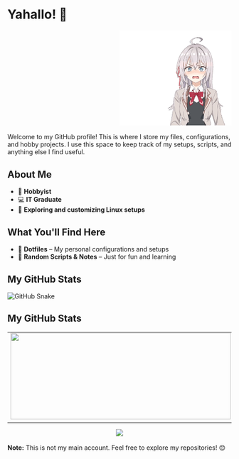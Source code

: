 # Yahallo! 👋

<p align="right">
  <img src="./Images/roshidere.gif" alt="6" width="50%" />
</p>

Welcome to my GitHub profile! This is where I store my files, configurations, and hobby projects. I use this space to keep track of my setups, scripts, and anything else I find useful.

## About Me
- 🎨 **Hobbyist**
- 💻 **IT Graduate**
- 🔧 **Exploring and customizing Linux setups**

## What You'll Find Here
- 📂 **Dotfiles** – My personal configurations and setups
- 📝 **Random Scripts & Notes** – Just for fun and learning

## My GitHub Stats

![GitHub Snake](https://raw.githubusercontent.com/Sumichaaan19/Sumichaaan19/output/github-contribution-grid-snake.svg)


## My GitHub Stats

<table>
  <tr>
    <td><img src="https://github-readme-stats.vercel.app/api?username=Sumichaaan19&show_icons=true&theme=cobalt&card_width=495" width="495px" height="195px"/></td>
    <td><img src="https://github-readme-stats.vercel.app/api/top-langs/?username=Sumichaaan19&layout=compact&theme=cobalt&langs_count=10&card_width=495" width="495px" height="195px"/></td>
  </tr>
</table>

<p align="center">
  <img src="https://github-profile-summary-cards.vercel.app/api/cards/profile-details?username=Sumichaaan19&theme=cobalt" />
</p>





**Note:** This is not my main account. Feel free to explore my repositories! 😊

